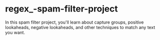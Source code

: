 # regex_-spam-filter-project
In this spam filter project, you'll learn about capture groups, positive lookaheads, negative lookaheads, and other techniques to match any text you want.
